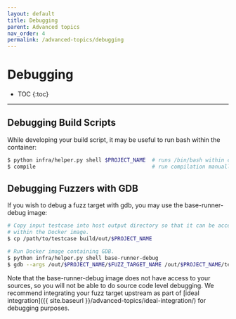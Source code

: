 ```yaml
---
layout: default
title: Debugging
parent: Advanced topics
nav_order: 4
permalink: /advanced-topics/debugging
---
```


# Debugging

- TOC
{:toc}
---

## Debugging Build Scripts

While developing your build script, it may be useful to run bash within the
container:

```bash
$ python infra/helper.py shell $PROJECT_NAME  # runs /bin/bash within container
$ compile                                     # run compilation manually
```

## Debugging Fuzzers with GDB

If you wish to debug a fuzz target with gdb, you may use the base-runner-debug
image:

```bash
# Copy input testcase into host output directory so that it can be accessed
# within the Docker image.
$ cp /path/to/testcase build/out/$PROJECT_NAME

# Run Docker image containing GDB.
$ python infra/helper.py shell base-runner-debug
$ gdb --args /out/$PROJECT_NAME/$FUZZ_TARGET_NAME /out/$PROJECT_NAME/testcase
```

Note that the base-runner-debug image does not have access to your sources, so
you will not be able to do source code level debugging. We recommend integrating
your fuzz target upstream as part of
[ideal integration]({{ site.baseurl }}/advanced-topics/ideal-integration/)
for debugging purposes.
